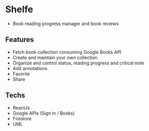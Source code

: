 # Shelfe
- Book reading progress manager and book reviews

## Features
- Fetch book collection consuming Google Books API
- Create and maintain your own collection
- Organize and control status, reading progress and critical note
- Add annotations
- Favorite
- Share

## Techs
- ReactJs
- Google APIs (Sign in / Books)
- Firestore
- UML
